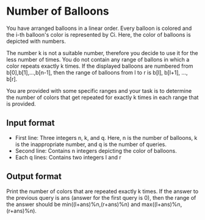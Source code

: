 # Number of Balloons

You have arranged balloons in a linear order. Every balloon is colored and the i-th balloon's color is represented by Ci. Here, the color of balloons is depicted with numbers.

The number k is not a suitable number, therefore you decide to use it for the less number of times. You do not contain any range of ballons in which a color repeats exactly k times. If the displayed balloons are numbered from b[0],b[1],...,b[n-1], then the range of balloons from l to r is b[l], b[l+1], ..., b[r].

You are provided with some specific ranges and your task is to determine the number of colors that get repeated for exactly k times in each range that is provided.

## Input format

- First line: Three integers n, k, and q. Here, n is the number of balloons, k is the inappropriate number, and q is the number of queries.
- Second line: Contains n integers depicting the color of balloons.
- Each q lines: Contains two integers l and r

## Output format

Print the number of colors that are repeated exactly k times. If the answer to the previous query is ans (answer for the first query is 0), then the range of the answer should be min((l+ans)%n,(r+ans)%n) and max((l+ans)%n,(r+ans)%n).
